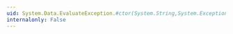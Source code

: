 ```yaml
---
uid: System.Data.EvaluateException.#ctor(System.String,System.Exception)
internalonly: False
---
```

